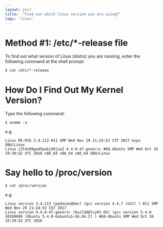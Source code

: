 ```yaml
---
layout: post
title:  "Find out which linux version you are using?"
tags: 'linux'
---
```


# Method #1: /etc/*-release file

To find out what version of Linux (distro) you are running, enter the following command at the shell prompt:

    $ cat /etc/*-release

# How Do I Find Out My Kernel Version?

Type the following command:

    $ uname -a

e.g.

    Linux MI-R3G 3.4.113 #11 SMP Wed Nov 29 21:24:53 CST 2017 mips GNU/Linux
    Linux iZt4n08ga49ywbjd9jiwZ 4.4.0-47-generic #68-Ubuntu SMP Wed Oct 26 19:39:52 UTC 2016 x86_64 x86_64 x86_64 GNU/Linux

# Say hello to /proc/version

    $ cat /proc/version

e.g.

    Linux version 3.4.113 (padavan@hms) (gcc version 4.4.7 (GCC) ) #11 SMP Wed Nov 29 21:24:53 CST 2017
    Linux version 4.4.0-47-generic (buildd@lcy01-03) (gcc version 5.4.0 20160609 (Ubuntu 5.4.0-6ubuntu1~16.04.2) ) #68-Ubuntu SMP Wed Oct 26 19:39:52 UTC 2016


